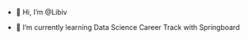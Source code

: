 - 👋 Hi, I’m @Libiv

- 🌱 I’m currently learning Data Science Career Track with Springboard



<!---
- 📫 How to reach me ...
- 👀 I’m interested in ...
- 💞️ I’m looking to collaborate on ...

Libiv/Libiv is a ✨ special ✨ repository because its `README.md` (this file) appears on your GitHub profile.
You can click the Preview link to take a look at your changes.

-->
